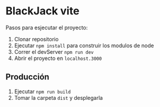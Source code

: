 # BlackJack vite
Pasos para esjecutar el proyecto:

1. Clonar repositorio
2. Ejecutar ```npm install``` para construir los modulos de node
3. Correr el devServer ```npm run dev```
4. Abrir el proyecto en ```localhost.3000```

## Producción

1. Ejecutar ```npm run build```
2. Tomar la carpeta ```dist``` y desplegarla